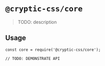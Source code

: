 # `@cryptic-css/core`

> TODO: description

## Usage

```
const core = require('@cryptic-css/core');

// TODO: DEMONSTRATE API
```
